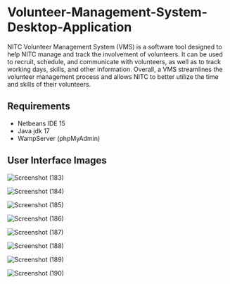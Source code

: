 # Volunteer-Management-System-Desktop-Application

NITC Volunteer Management System (VMS) is a software tool designed to help NITC manage and track the involvement of volunteers. It can be used to recruit, schedule, and communicate with volunteers, as well as to track working days, skills, and other information. Overall, a VMS streamlines the volunteer management process and allows NITC to better utilize the time and skills of their volunteers.

## Requirements

- Netbeans IDE 15
- Java jdk 17
- WampServer (phpMyAdmin)

## User Interface Images

![Screenshot (183)](https://github.com/AnuragKujur-0691/Volunteer-Management-System-Desktop-Application/assets/172887407/0073d8e3-99a0-42f1-a486-c99780d199f8)

![Screenshot (184)](https://github.com/AnuragKujur-0691/Volunteer-Management-System-Desktop-Application/assets/172887407/f487916c-f285-4d92-9c60-0128edc6bf4f)

![Screenshot (185)](https://github.com/AnuragKujur-0691/Volunteer-Management-System-Desktop-Application/assets/172887407/344b9f92-25db-4d0b-bd9a-68e97540a8b7)

![Screenshot (186)](https://github.com/AnuragKujur-0691/Volunteer-Management-System-Desktop-Application/assets/172887407/1dbb6466-83c6-420f-9edf-657e67cacb67)

![Screenshot (187)](https://github.com/AnuragKujur-0691/Volunteer-Management-System-Desktop-Application/assets/172887407/66c3a98f-a25c-42c6-a931-a8a4a17e340d)

![Screenshot (188)](https://github.com/AnuragKujur-0691/Volunteer-Management-System-Desktop-Application/assets/172887407/18c70ad0-61d0-4ee2-8288-80f1e6b945ac)

![Screenshot (189)](https://github.com/AnuragKujur-0691/Volunteer-Management-System-Desktop-Application/assets/172887407/939a51f5-1435-4e2c-8152-59ef9d0019a6)

![Screenshot (190)](https://github.com/AnuragKujur-0691/Volunteer-Management-System-Desktop-Application/assets/172887407/6fc4adb4-26a8-4e9e-b794-f870996da9f3)












